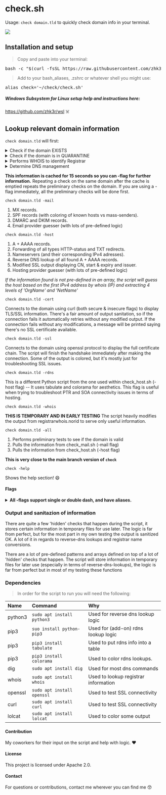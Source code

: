 # **check.sh**
Usage: ```check domain.tld``` to quickly check domain info in your terminal.

<kbd>
<img src="https://github.com/zhk3r/check/assets/37957791/a39f5de2-2584-4843-8f4f-28c0b8fe74b3">
</kbd>

## **Installation and setup**

> Copy and paste into your terminal:
<pre lang="bash">
bash -c "$(curl -fsSL https://raw.githubusercontent.com/zhk3r/check/testing/install.sh)"
</pre>

> Add to your bash_aliases, .zshrc or whatever shell you might use:
<pre lang="bash">
alias check='~/check/check.sh'
</pre>

##### Windows Subsystem for Linux setup help and instructions here:

https://github.com/zhk3r/wsl ☠️

## **Lookup relevant domain information**

```check domain.tld``` will first:

<details>
  <summary>Check if the domain EXISTS</summary>
if 'status NXDOMAIN' is found, that indicates that the domain does not exist, the script will stop running here.
</details>
<details>
  <summary>Check if the domain is in QUARANTINE</summary>
if the domain has 'status: NXDOMAIN' and SOA starts at 'charm.norid.no' the script will whois the domain and look for "No match", if that string isn't found the script will report the domain as in QUARANTINE.
</details>
<details>
  <summary>Performs WHOIS to identify Registrar</summary>
will show the name of either the Registry (White Label) or Registrar. For .no domains there's logic that converts REG-HANDLE into REG-NAMES appended in [brackets] behind REG-HANDLE.
</details>
<details>
  <summary>Determine DNS management</summary>
based on the nameservers found for the domain (from a pre-defined pattern array) the script will tell you where the domain is managed.
</details>

**This information is cached for 15 seconds so you can -flag for further information.** Repeating a check on the same domain after the cache is emptied repeats the preliminary checks on the domain. If you are using a -flag immediately, all the preliminary checks will be done first.

```check domain.tld -mail```

1) MX records.
2) SPF records (with coloring of known hosts vs mass-senders).
3) DMARC and DKIM records.
4) Email provider guesser (with lots of pre-defined logic)

```check domain.tld -host```

1) A + AAAA records.
2) Forwarding of all types HTTP-status and TXT redirects.
3) Nameservers (and their corresponding IPv4 adresses).
4) Reverse DNS lookup of all found A + AAAA records.
5) Modified SSL output displaying CN, start & expiry and issuer.
6) Hosting provider guesser (with lots of pre-defined logic)

*If the information found is not pre-defined in an array, the script will guess the host based on the first IPv4 address by whois (IP) and extracting 4 levels of 'OrgName' and 'NetName'*

```check domain.tld -cert```

Connects to the domain using curl (both secure & insecure flags) to display TLS/SSL information. There's a fair amount of output sanitation, so if the connection fails it automatically retries without any modified output. If the connection fails without any modifications, a message will be printed saying there's no SSL certificate available.

```check domain.tld -ssl```

Connects to the domain using openssl protocol to display the full certificate chain. The script will finish the handshake immediately after making the connection. Some of the output is colored, but it's mostly just for troubleshooting SSL issues.

```check domain.tld -rdns```

This is a different Python script from the one used within check_host.sh (-host flag) -- It uses tabulate and colorama for aesthetics. This flag is useful when trying to troubleshoot PTR and SOA connectivity issues in terms of hosting.

```check domain.tld -whois```

**THIS IS TEMPORARY AND IN EARLY TESTING** The script heavily modifies the output from registrarwhois.norid to serve only useful information.

```check domain.tld -all```

1) Performs preliminary tests to see if the domain is valid
2) Pulls the information from check_mail.sh (-mail flag)
3) Pulls the information from check_host.sh (-host flag)

**This is very close to the main branch version of ```check```**

```check -help```

Shows the help section! :smile:

#### Flags

<details>
  <summary><b>All -flags support single or double dash, and have aliases.</b></summary>
  <br>
  <code>+all, -all, -a</code>
  <br>
  <code>-mail, -email, -m, -e</code>
  <br>
  <code>-host, -h</code>
  <br>
  <code>-ssl, -s</code>
  <br>
  <code>-cert, -c</code>
  <br>
  <code>-whois, -w</code>
  
</details>

### **Output and sanitazion of information**

There are quite a few 'hidden' checks that happen during the script, it stores certain information in temporary files for use later. The logic is far from perfect, but for the most part in my own testing the output is sanitized OK. A lot of it in regards to reverse-dns lookups and registrar name conversions.

There are a lot of pre-defined patterns and arrays defined on top of a lot of 'hidden' checks that happen. The script will store information in temporary files for later use (especially in terms of reverse-dns-lookups), the logic is far from perfect but in most of my testing these functions 

### **Dependencies**

> In order for the script to run you will need the following:

| Name    | Command                        | Why
| :-------| :------------------------------| :----------------------------------------|
| python3 | ```sudo apt install python3``` | Used for reverse dns lookup logic        |
| pip3    | ```suo install python-pip3```  | Used for (add-on) rdns lookup logic      |
| pip3    | ```pip3 install tabulate```    | Used to put rdns info into a table       |
| pip3    | ```pip3 install colorama```    | Used to color rdns lookups.              |
| dig     | ```sudo apt install dig```     | Used for most dns commands               |
| whois   | ```sudo apt install whois```   | Used to lookup registrar information     |
| openssl | ```sudo apt install openssl``` | Used to test SSL connectivity            |
| curl    | ```sudo apt install curl```    | Used to test SSL connectivity            |
| lolcat  | ```sudo apt install lolcat```  | Used to color some output                |


#### Contribution
My coworkers for their input on the script and help with logic. ❤️

#### License
This project is licensed under Apache 2.0.

#### Contact
For questions or contributions, contact me wherever you can find me 😙

